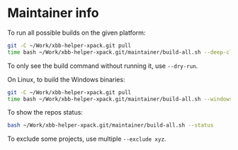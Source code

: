 # Maintainer info

To run all possible builds on the given platform:

```sh
git -C ~/Work/xbb-helper-xpack.git pull
time bash ~/Work/xbb-helper-xpack.git/maintainer/build-all.sh --deep-clean
```

To only see the build command without running it, use `--dry-run`.

On Linux, to build the Windows binaries:

```sh
git -C ~/Work/xbb-helper-xpack.git pull
time bash ~/Work/xbb-helper-xpack.git/maintainer/build-all.sh --windows
```

To show the repos status:

```sh
bash ~/Work/xbb-helper-xpack.git/maintainer/build-all.sh --status
```

To exclude some projects, use multiple `--exclude xyz`.
